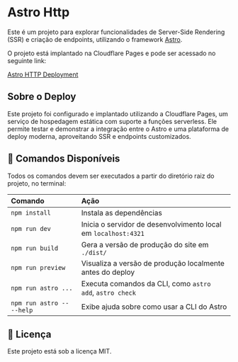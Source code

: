 # Astro Http

Este é um projeto para explorar funcionalidades de Server-Side Rendering (SSR) e criação de endpoints, utilizando o framework [Astro](https://astro.build/).

O projeto está implantado na Cloudflare Pages e pode ser acessado no seguinte link:

[Astro HTTP Deployment](https://astro-http-3wn.pages.dev/)

## Sobre o Deploy

Este projeto foi configurado e implantado utilizando a Cloudflare Pages, um serviço de hospedagem estática com suporte a funções serverless. Ele permite testar e demonstrar a integração entre o Astro e uma plataforma de deploy moderna, aproveitando SSR e endpoints customizados.

## 🧞 Comandos Disponíveis

Todos os comandos devem ser executados a partir do diretório raiz do projeto, no terminal:

| Comando                   | Ação                                                           |
| :------------------------ | :------------------------------------------------------------- |
| `npm install`             | Instala as dependências                                        |
| `npm run dev`             | Inicia o servidor de desenvolvimento local em `localhost:4321` |
| `npm run build`           | Gera a versão de produção do site em `./dist/`                 |
| `npm run preview`         | Visualiza a versão de produção localmente antes do deploy      |
| `npm run astro ...`       | Executa comandos da CLI, como `astro add`, `astro check`       |
| `npm run astro -- --help` | Exibe ajuda sobre como usar a CLI do Astro                     |

## 📄 Licença

Este projeto está sob a licença MIT.
